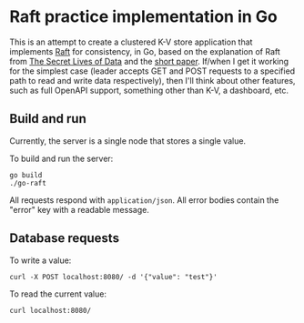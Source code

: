 # Raft practice implementation in Go

This is an attempt to create a clustered K-V store application that implements [Raft](https://raft.github.io/) for consistency, in Go, based on the explanation of Raft from [The Secret Lives of Data](http://thesecretlivesofdata.com/raft/) and the [short paper](https://www.usenix.org/system/files/conference/atc14/atc14-paper-ongaro.pdf). If/when I get it working for the simplest case (leader accepts GET and POST requests to a specified path to read and write data respectively), then I'll think about other features, such as full OpenAPI support, something other than K-V, a dashboard, etc.

## Build and run

Currently, the server is a single node that stores a single value.

To build and run the server:

```
go build
./go-raft
```

All requests respond with `application/json`. All error bodies contain the "error" key with a readable message.

## Database requests

To write a value:

```
curl -X POST localhost:8080/ -d '{"value": "test"}'
```

To read the current value:

```
curl localhost:8080/
```
